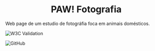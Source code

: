 <h1 align=center>PAW! Fotografia</h1>

<p align= justify> Web page de um estudio de fotográfia foca em animais domésticos.</p>

![W3C Validation](https://img.shields.io/w3c-validation/html?targetUrl=https%3A%2F%2Fvalidator.w3.org%2Fnu%2F%23file)

![GitHub](https://img.shields.io/github/license/GuilhermeSantosGuimaraes/Vnda)


